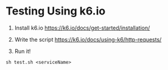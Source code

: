 # Testing Using k6.io

1. Install k6.io
https://k6.io/docs/get-started/installation/

2. Write the script
https://k6.io/docs/using-k6/http-requests/

3. Run it!
```shell
sh test.sh <serviceName>
```
